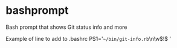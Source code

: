 bashprompt
==========

Bash prompt that shows Git status info and more

  Example of line to add to .bashrc
    PS1='`~/bin/git-info.rb`\n\w$!\$ '
